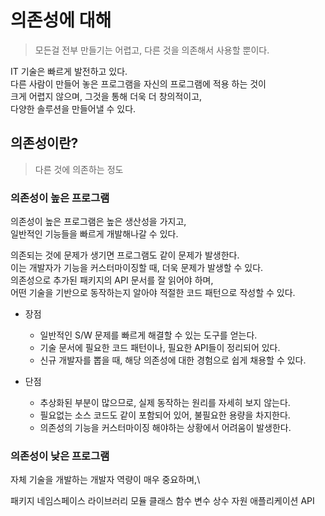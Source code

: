 # 의존성에 대해

> 모든걸 전부 만들기는 어렵고, 다른 것을 의존해서 사용할 뿐이다.

IT 기술은 빠르게 발전하고 있다.\
다른 사람이 만들어 놓은 프로그램을 자신의 프로그램에 적용 하는 것이\
크게 어렵지 않으며, 그것을 통해 더욱 더 창의적이고,\
다양한 솔루션을 만들어낼 수 있다.

## 의존성이란?

> 다른 것에 의존하는 정도

### 의존성이 높은 프로그램

의존성이 높은 프로그램은 높은 생산성을 가지고,\
일반적인 기능들을 빠르게 개발해나갈 수 있다.

의존되는 것에 문제가 생기면 프로그램도 같이 문제가 발생한다.\
이는 개발자가 기능을 커스터마이징할 때, 더욱 문제가 발생할 수 있다.\
의존성으로 추가된 패키지의 API 문서를 잘 읽어야 하며,\
어떤 기술을 기반으로 동작하는지 알아야 적절한 코드 패턴으로 작성할 수 있다.

- 장점
  - 일반적인 S/W 문제를 빠르게 해결할 수 있는 도구를 얻는다.
  - 기술 문서에 필요한 코드 패턴이나, 필요한 API들이 정리되어 있다.
  - 신규 개발자를 뽑을 때, 해당 의존성에 대한 경험으로 쉽게 채용할 수 있다.

- 단점
  - 추상화된 부분이 많으므로, 실제 동작하는 원리를 자세히 보지 않는다.
  - 필요없는 소스 코드도 같이 포함되어 있어, 불필요한 용량을 차지한다.
  - 의존성의 기능을 커스터마이징 해야하는 상황에서 어려움이 발생한다.

### 의존성이 낮은 프로그램

 자체 기술을 개발하는 개발자 역량이 매우 중요하며,\


패키지
네임스페이스
라이브러리
모듈
클래스
함수
변수
상수
자원
애플리케이션
API
